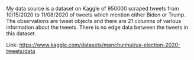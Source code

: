 My data source is a dataset on Kaggle of 950000 scraped tweets from 10/15/2020
to 11/08/2020 of tweets which mention either Biden or Trump. The observations
are tweet objects and there are 21 columns of various information about the 
tweets. There is no edge data between the tweets in this dataset.

Link: https://www.kaggle.com/datasets/manchunhui/us-election-2020-tweets/data
